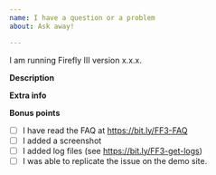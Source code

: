 ```yaml
---
name: I have a question or a problem
about: Ask away!

---
```


I am running Firefly III version x.x.x.

**Description**
<!-- (if relevant of course) -->

**Extra info**
<!-- Please add extra info here, such as OS, browser, and the output from the `/debug`-page of your Firefly III installation (click the version at the bottom). --> 

**Bonus points**

<!-- Complete the following checklist for bonus points -->

- [ ] I have read the FAQ at https://bit.ly/FF3-FAQ
- [ ] I added a screenshot
- [ ] I added log files (see https://bit.ly/FF3-get-logs)
- [ ] I was able to replicate the issue on the demo site.
<!-- - [ ] I donated money (this is a joke :wink:)-->
